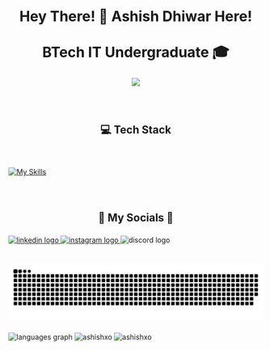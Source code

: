<h1 align="center">Hey There! 👋 Ashish Dhiwar Here! <br><br> BTech IT Undergraduate 🎓 </h1>

###


###

<div align="center">
  <img height="500" src="https://i.pinimg.com/originals/74/63/59/74635989b770a38189fff31a8ef152ea.gif"  />
</div>

###
<br>

<h2 align="center">💻 Tech Stack</h2>

###
<br>

[![My Skills](https://skillicons.dev/icons?i=js,html,css,react,redux,nodejs,express,tailwind,c,cpp,py,mongodb,postgres,postman,git,github,arduino,figma)](https://skillicons.dev)


###
<br>
<h2 align="center">💫 My Socials 💫</h2>

###

<div align="left">
  <a href="https://www.linkedin.com/in/ashish-dhiwar-8621a91b2/" target="_blank">
    <img src="https://img.shields.io/static/v1?message=LinkedIn&logo=linkedin&label=&color=0077B5&logoColor=white&labelColor=&style=for-the-badge" height="35" alt="linkedin logo"  />
  </a>
  <a href="https://www.instagram.com/_asheeesh._/" target="_blank">
    <img src="https://img.shields.io/static/v1?message=Instagram&logo=instagram&label=&color=E4405F&logoColor=white&labelColor=&style=for-the-badge" height="35" alt="instagram logo"  />
  </a>
  <img src="https://img.shields.io/static/v1?message=Axheesh&logo=discord&label=&color=7289DA&logoColor=white&labelColor=&style=for-the-badge" height="35" alt="discord logo"  />
</div>

###

<br clear="both">

<img src="https://raw.githubusercontent.com/Ashishxo/Ashishxo/output/snake.svg" alt="Snake animation" />

###

<div align="left">
  <img src="https://github-readme-stats.vercel.app/api/top-langs?username=Ashishxo&locale=en&hide_title=false&layout=compact&card_width=320&langs_count=5&theme=dark&hide_border=true&order=2" height="120" alt="languages graph"  />
<img src="https://github-readme-stats.vercel.app/api?username=Ashishxo&show_icons=true&theme=dark&hide_border=true&locale=en" height="120" alt="ashishxo" />

<img src="https://github-readme-streak-stats.herokuapp.com/?user=ashishxo&theme=dark&hide_border=true" alt="ashishxo" height="120"/>

</div>

###

